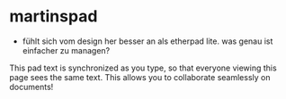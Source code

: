 # martinspad

* fühlt sich vom design her besser an als etherpad lite. was genau ist einfacher zu managen?

This pad text is synchronized as you type, so that everyone viewing this page sees the same text.  This allows you to collaborate seamlessly on documents!